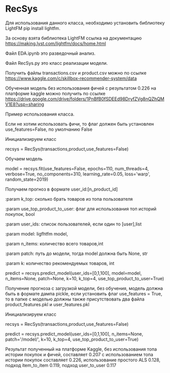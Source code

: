 # RecSys
Для использования данного класса, необходимо установить библиотеку LightFM pip install lightfm.

За основу взята библиотека LightFM ссылка на документацию https://making.lyst.com/lightfm/docs/home.html

Файл EDA.ipynb это разведочный анализ.

Файл RecSys.py это класс реализации модели.

Получить файлы transactions.csv и product.csv можно по ссылке https://www.kaggle.com/c/skillbox-recommender-system/data

Обученная модель без использования фичей с результатом 0.226 на платформе kaggle можно получить по ссылке 
https://drive.google.com/drive/folders/1PnBfB0fSDEEd98DryfZVg8nQZhQMV1E8?usp=sharing

Пример использования класса.

Если не хотим использовать фичи, то флаг должен быть установлен use_features=False, по умолчанию False

Инициализируем класс

recsys = RecSys(transactions,product,use_features=False)

Обучаем модель

model = recsys.fit(use_features=False, epochs=110, num_threads=4, verbose=True, no_components=310,
                  learning_rate=0.05, loss='warp', random_state=2019)                
                  
Получаем прогноз в формате user_id:[n_product_id]

:param k_top: сколько брать товаров из топа пользователя

:param use_top_product_to_user: флаг для использования топ историй покупок, bool

:param user_ids: список пользователей, если один то [user],list

:param model: ligfhtfm model,

:param n_items: количество всего товаров,int

:param patch: путь до модели, тогда model должна быть None, str

:param k: количество рекомендуемых товаров, int

predict = recsys.predict_model(user_ids=[0,1,100], model=model, n_items=None, patch=None, k=10, k_top=4, use_top_product_to_user=True)

Получение прогноза с загрузкой модели, без обучения, модель должна быть в формате дампа pickle, если установить флаг use_features = True, то в папке с моделью должны также присутствовать два файла product_features.pkl и user_features.pkl 

Инициализируем класс

recsys = RecSys(transactions,product,use_features=False)

predict = recsys.predict_model(user_ids=[0,1,100], n_items=None, patch='/model/', k=10, k_top=4, use_top_product_to_user=True)

Результат полученный на платформе Kaggle, без использования топа истории покупок и фичей, составляет 0.207 с использованием топа истории покупок составляет 0.226, использование простого ALS 0.128, подход item_to_item 0.119, подход user_to_user 0.117

